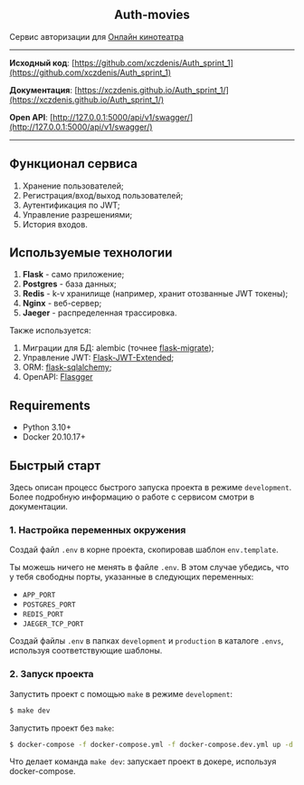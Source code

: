 <h2 align="center">Auth-movies</h2>


Сервис авторизации для [Онлайн кинотеатра](https://github.com/xczdenis/movies)

<hr>

**Исходный код**: [https://github.com/xczdenis/Auth_sprint_1](https://github.com/xczdenis/Auth_sprint_1)

**Документация**: [https://xczdenis.github.io/Auth_sprint_1/](https://xczdenis.github.io/Auth_sprint_1/)

**Open API**: [http://127.0.0.1:5000/api/v1/swagger/](http://127.0.0.1:5000/api/v1/swagger/)
<hr>


## Функционал сервиса
1. Хранение пользователей;
2. Регистрация/вход/выход пользователей;
3. Аутентификация по JWT;
4. Управление разрешениями;
5. История входов.


## Используемые технологии
1. **Flask** - само приложение;
2. **Postgres** - база данных;
3. **Redis** - k-v хранилище (например, хранит отозванные JWT токены);
4. **Nginx** - веб-сервер;
5. **Jaeger** - распределенная трассировка.

Также используется:

1. Миграции для БД: alembic (точнее [flask-migrate](https://github.com/miguelgrinberg/Flask-Migrate));
2. Управление JWT: [Flask-JWT-Extended](https://flask-jwt-extended.readthedocs.io/en/stable/);
3. ORM: [flask-sqlalchemy](https://flask-sqlalchemy.palletsprojects.com/en/3.0.x/);
4. OpenAPI: [Flasgger](https://github.com/flasgger/flasgger)


## Requirements
* Python 3.10+
* Docker 20.10.17+


## Быстрый старт
Здесь описан процесс быстрого запуска проекта в режиме `development`.
Более подробную информацию о работе с сервисом смотри в документации.

### 1. Настройка переменных окружения
Создай файл `.env` в корне проекта, скопировав шаблон `env.template`.

Ты можешь ничего не менять в файле `.env`. В этом случае убедись, что у тебя свободны порты,
указанные в следующих переменных:

* `APP_PORT`
* `POSTGRES_PORT`
* `REDIS_PORT`
* `JAEGER_TCP_PORT`

Создай файлы `.env` в папках `development` и `production` в каталоге `.envs`, используя
соответствующие шаблоны.

### 2. Запуск проекта
Запустить проект с помощью `make` в режиме `development`:
```bash
$ make dev
```
Запустить проект без `make`:
```bash
$ docker-compose -f docker-compose.yml -f docker-compose.dev.yml up -d --build
```

Что делает команда `make dev`: запускает проект в докере, используя docker-compose.
